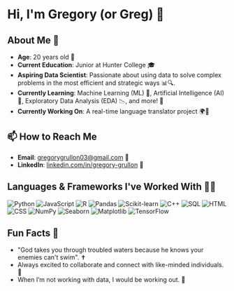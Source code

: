 # Hi, I'm Gregory (or Greg) 👋

## About Me 🤔

- **Age**: 20 years old 🎂
- **Current Education**: Junior at Hunter College 🎓
- **Aspiring Data Scientist**: Passionate about using data to solve complex problems in the most efficient and strategic ways 📊🔍.
- **Currently Learning**: Machine Learning (ML) 🤖, Artificial Intelligence (AI) 🧠, Exploratory Data Analysis (EDA) 📉, and more! 🚀
- **Currently Working On**: A real-time language translator project 🌍💬 

## 📫 How to Reach Me

- **Email**: [gregorygrullon03@gmail.com](mailto:gregorygrullon03@gmail.com) 📧
- **LinkedIn**: [linkedin.com/in/gregory-grullon](https://www.linkedin.com/in/gregory-grullon) 💼

## Languages & Frameworks I've Worked With 👨‍💻
![Python](https://img.shields.io/badge/Python-3776AB?style=for-the-badge&logo=python&logoColor=white)
![JavaScript](https://img.shields.io/badge/JavaScript-F7DF1E?style=for-the-badge&logo=javascript&logoColor=black)
![R](https://img.shields.io/badge/R-276DC3?style=for-the-badge&logo=r&logoColor=white)
![Pandas](https://img.shields.io/badge/Pandas-150458?style=for-the-badge&logo=pandas&logoColor=white)
![Scikit-learn](https://img.shields.io/badge/scikit--learn-F7931E?style=for-the-badge&logo=scikit-learn&logoColor=white)
![C++](https://img.shields.io/badge/C%2B%2B-00599C?style=for-the-badge&logo=c%2B%2B&logoColor=white)
![SQL](https://img.shields.io/badge/SQL-003B57?style=for-the-badge&logo=mysql&logoColor=white)
![HTML](https://img.shields.io/badge/HTML5-E34F26?style=for-the-badge&logo=html5&logoColor=white)
![CSS](https://img.shields.io/badge/CSS3-1572B6?style=for-the-badge&logo=css3&logoColor=white)
![NumPy](https://img.shields.io/badge/NumPy-013243?style=for-the-badge&logo=numpy&logoColor=white)
![Seaborn](https://img.shields.io/badge/Seaborn-9E4F96?style=for-the-badge&logo=seaborn&logoColor=white)
![Matplotlib](https://img.shields.io/badge/Matplotlib-11557C?style=for-the-badge&logo=matplotlib&logoColor=white)
![TensorFlow](https://img.shields.io/badge/TensorFlow-FF6F00?style=for-the-badge&logo=tensorflow&logoColor=white)

## Fun Facts 🎉

- "God takes you through troubled waters because he knows your enemies can't swim". ✝️
- Always excited to collaborate and connect with like-minded individuals. 🤝
- When I’m not working with data, I would be working out. 💪

<!---
Gregory204/Gregory204 is a ✨ special ✨ repository because its `README.md` (this file) appears on your GitHub profile.
You can click the Preview link to take a look at your changes.
--->
